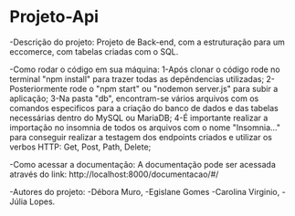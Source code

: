 # Projeto-Api

-Descrição do projeto:
Projeto de Back-end, com a estruturação para um eccomerce, com tabelas criadas com o SQL.

-Como rodar o código em sua máquina:
  1-Após clonar o código rode no terminal "npm install" para trazer todas as depêndencias utilizadas;
  2-Posteriormente rode o "npm start" ou "nodemon server.js" para subir a aplicação;
  3-Na pasta "db", encontram-se vários arquivos com os comandos especificos para a criação do banco de dados e das tabelas necessárias dentro do MySQL ou MariaDB;
  4-É importante realizar a importação no insomnia de todos os arquivos com o nome "Insomnia..." para conseguir realizar a testagem dos endpoints criados e utilizar os verbos HTTP: Get, Post, Path, Delete;
  
-Como acessar a documentação:
A documentação pode ser acessada através do link: http://localhost:8000/documentacao/#/ 

-Autores do projeto:
  -Débora Muro,
  -Egislane Gomes
  -Carolina Virginio,
  -Júlia Lopes.
